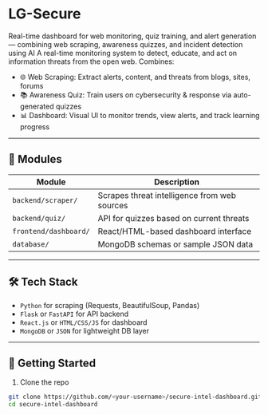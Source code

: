 # LG-Secure
Real-time dashboard for web monitoring, quiz training, and alert generation — combining web scraping, awareness quizzes, and incident detection using AI
A real-time monitoring system to detect, educate, and act on information threats from the open web. Combines:

- 🌐 Web Scraping: Extract alerts, content, and threats from blogs, sites, forums
- 📚 Awareness Quiz: Train users on cybersecurity & response via auto-generated quizzes
- 📊 Dashboard: Visual UI to monitor trends, view alerts, and track learning progress

---

## 📁 Modules

| Module     | Description |
|------------|-------------|
| `backend/scraper/` | Scrapes threat intelligence from web sources |
| `backend/quiz/` | API for quizzes based on current threats |
| `frontend/dashboard/` | React/HTML-based dashboard interface |
| `database/` | MongoDB schemas or sample JSON data |

---

## 🛠️ Tech Stack

- `Python` for scraping (Requests, BeautifulSoup, Pandas)
- `Flask` or `FastAPI` for API backend
- `React.js` or `HTML/CSS/JS` for dashboard
- `MongoDB` or `JSON` for lightweight DB layer

---

## 🚀 Getting Started

1. Clone the repo  
```bash
git clone https://github.com/<your-username>/secure-intel-dashboard.git
cd secure-intel-dashboard
